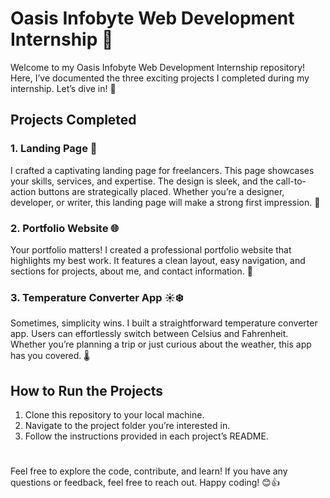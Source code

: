 
# Oasis Infobyte Web Development Internship 🌟
Welcome to my Oasis Infobyte Web Development Internship repository! Here, I’ve documented the three exciting projects I completed during my internship. Let’s dive in! 🚀

## Projects Completed
### 1. Landing Page 🎨
I crafted a captivating landing page for freelancers. This page showcases your skills, services, and expertise. The design is sleek, and the call-to-action buttons are strategically placed. Whether you’re a designer, developer, or writer, this landing page will make a strong first impression. 💼

### 2. Portfolio Website 🌐
Your portfolio matters! I created a professional portfolio website that highlights my best work. It features a clean layout, easy navigation, and sections for projects, about me, and contact information. 📸

### 3. Temperature Converter App ☀️❄️
Sometimes, simplicity wins. I built a straightforward temperature converter app. Users can effortlessly switch between Celsius and Fahrenheit. Whether you’re planning a trip or just curious about the weather, this app has you covered. 🌡️

## How to Run the Projects
1. Clone this repository to your local machine.
2. Navigate to the project folder you’re interested in.
3. Follow the instructions provided in each project’s README.
#
Feel free to explore the code, contribute, and learn! If you have any questions or feedback, feel free to reach out. Happy coding! 😊👍
